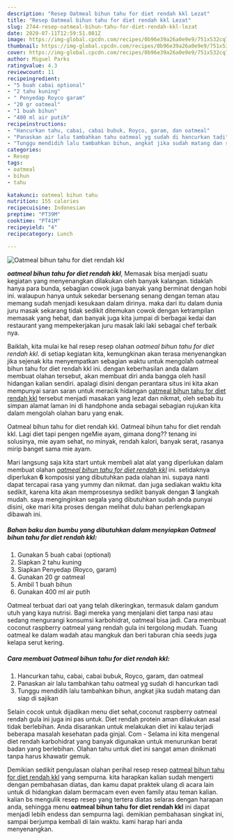 ```yaml
---
description: "Resep Oatmeal bihun tahu for diet rendah kkl Lezat"
title: "Resep Oatmeal bihun tahu for diet rendah kkl Lezat"
slug: 2744-resep-oatmeal-bihun-tahu-for-diet-rendah-kkl-lezat
date: 2020-07-11T12:59:51.081Z
image: https://img-global.cpcdn.com/recipes/0b96e39a26a0e9e9/751x532cq70/oatmeal-bihun-tahu-for-diet-rendah-kkl-foto-resep-utama.jpg
thumbnail: https://img-global.cpcdn.com/recipes/0b96e39a26a0e9e9/751x532cq70/oatmeal-bihun-tahu-for-diet-rendah-kkl-foto-resep-utama.jpg
cover: https://img-global.cpcdn.com/recipes/0b96e39a26a0e9e9/751x532cq70/oatmeal-bihun-tahu-for-diet-rendah-kkl-foto-resep-utama.jpg
author: Miguel Parks
ratingvalue: 4.3
reviewcount: 11
recipeingredient:
- "5 buah cabai optional"
- "2 tahu kuning"
- " Penyedap Royco garam"
- "20 gr oatmeal"
- "1 buah bihun"
- "400 ml air putih"
recipeinstructions:
- "Hancurkan tahu, cabai, cabai bubuk, Royco, garam, dan oatmeal"
- "Panaskan air lalu tambahkan tahu oatmeal yg sudah di hancurkan tadi"
- "Tunggu mendidih lalu tambahkan bihun, angkat jika sudah matang dan siap di sajikan"
categories:
- Resep
tags:
- oatmeal
- bihun
- tahu

katakunci: oatmeal bihun tahu 
nutrition: 155 calories
recipecuisine: Indonesian
preptime: "PT39M"
cooktime: "PT41M"
recipeyield: "4"
recipecategory: Lunch

---
```



![Oatmeal bihun tahu for diet rendah kkl](https://img-global.cpcdn.com/recipes/0b96e39a26a0e9e9/751x532cq70/oatmeal-bihun-tahu-for-diet-rendah-kkl-foto-resep-utama.jpg)

<b><i>oatmeal bihun tahu for diet rendah kkl</i></b>, Memasak bisa menjadi suatu kegiatan yang menyenangkan dilakukan oleh banyak kalangan. tidaklah hanya para bunda, sebagian cowok juga banyak yang berminat dengan hobi ini. walaupun hanya untuk sekedar bersenang senang dengan teman atau memang sudah menjadi kesukaan dalam dirinya. maka dari itu dalam dunia juru masak sekarang tidak sedikit ditemukan cowok dengan ketrampilan memasak yang hebat, dan banyak juga kita jumpai di berbagai kedai dan restaurant yang mempekerjakan juru masak laki laki sebagai chef terbaik nya.

Baiklah, kita mulai ke hal resep resep olahan <i>oatmeal bihun tahu for diet rendah kkl</i>. di setiap kegiatan kita, kemungkinan akan terasa menyenangkan jika sejenak kita menyempatkan sebagian waktu untuk mengolah oatmeal bihun tahu for diet rendah kkl ini. dengan keberhasilan anda dalam membuat olahan tersebut, akan membuat diri anda bangga oleh hasil hidangan kalian sendiri. apalagi disini dengan perantara situs ini kita akan mempunyai saran saran untuk meracik hidangan <u>oatmeal bihun tahu for diet rendah kkl</u> tersebut menjadi masakan yang lezat dan nikmat, oleh sebab itu simpan alamat laman ini di handphone anda sebagai sebagian rujukan kita dalam mengolah olahan baru yang enak.

Oatmeal bihun tahu for diet rendah kkl. Oatmeal bihun tahu for diet rendah kkl. Lagi diet tapi pengen ngeMie ayam, gimana dong?? tenang ini solusinya, mie ayam sehat, no minyak, rendah kalori, banyak serat, rasanya mirip banget sama mie ayam.


Mari langsung saja kita start untuk membeli alat alat yang diperlukan dalam membuat olahan <u><i>oatmeal bihun tahu for diet rendah kkl</i></u> ini. setidaknya diperlukan <b>6</b> komposisi yang dibutuhkan pada olahan ini. supaya nanti dapat tercapai rasa yang yummy dan nikmat. dan juga sediakan waktu kita sedikit, karena kita akan memprosesnya sedikit banyak dengan <b>3</b> langkah mudah. saya menginginkan segala yang dibutuhkan sudah anda punyai disini, oke mari kita proses dengan melihat dulu bahan perlengkapan dibawah ini.

<!--inarticleads1-->

##### Bahan baku dan bumbu yang dibutuhkan dalam menyiapkan Oatmeal bihun tahu for diet rendah kkl:

1. Gunakan 5 buah cabai (optional)
1. Siapkan 2 tahu kuning
1. Siapkan  Penyedap (Royco, garam)
1. Gunakan 20 gr oatmeal
1. Ambil 1 buah bihun
1. Gunakan 400 ml air putih


Oatmeal terbuat dari oat yang telah dikeringkan, termasuk dalam gandum utuh yang kaya nutrisi. Bagi mereka yang menjalani diet tanpa nasi atau sedang mengurangi konsumsi karbohidrat, oatmeal bisa jadi. Cara membuat coconut raspberry oatmeal yang rendah gula ini tergolong mudah. Tuang oatmeal ke dalam wadah atau mangkuk dan beri taburan chia seeds juga kelapa serut kering. 

<!--inarticleads2-->

##### Cara membuat Oatmeal bihun tahu for diet rendah kkl:

1. Hancurkan tahu, cabai, cabai bubuk, Royco, garam, dan oatmeal
1. Panaskan air lalu tambahkan tahu oatmeal yg sudah di hancurkan tadi
1. Tunggu mendidih lalu tambahkan bihun, angkat jika sudah matang dan siap di sajikan


Selain cocok untuk dijadikan menu diet sehat,coconut raspberry oatmeal rendah gula ini juga ini pas untuk. Diet rendah protein aman dilakukan asal tidak berlebihan. Anda disarankan untuk melakukan diet ini kalau terjadi beberapa masalah kesehatan pada ginjal. Com - Selama ini kita mengenal diet rendah karbohidrat yang banyak digunakan untuk menurunkan berat badan yang berlebihan. Olahan tahu untuk diet ini sangat aman dinikmati tanpa harus khawatir gemuk. 

Demikian sedikit pengulasan olahan perihal resep resep <u>oatmeal bihun tahu for diet rendah kkl</u> yang sempurna. kita harapkan kalian sudah mengerti dengan pembahasan diatas, dan kamu dapat praktek ulang di acara lain untuk di hidangkan dalam bermacam even even family atau teman kalian. kalian bs mengulik resep resep yang tertera diatas selaras dengan harapan anda, sehingga menu <b>oatmeal bihun tahu for diet rendah kkl</b> ini dapat menjadi lebih endess dan sempurna lagi. demikian pembahasan singkat ini, sampai berjumpa kembali di lain waktu. kami harap hari anda menyenangkan.
